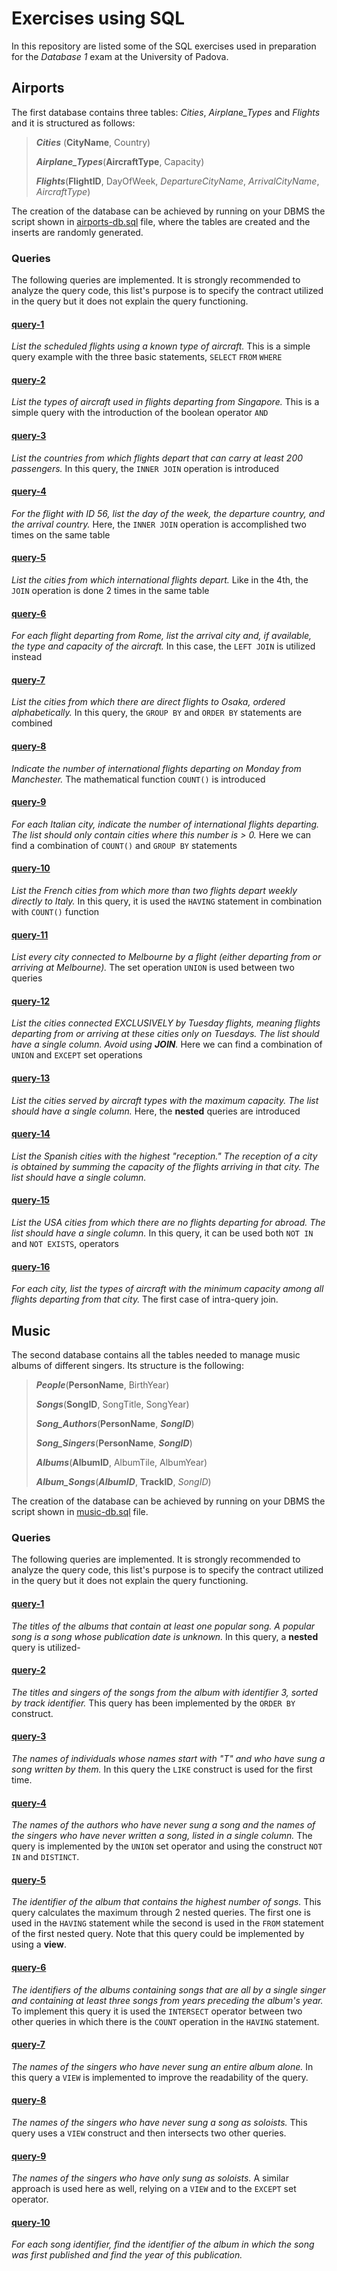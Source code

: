 # Exercises using SQL

In this repository are listed some of the SQL exercises used in preparation for the _Database 1_ exam at the University of Padova.

## Airports

The first database contains three tables: _Cities_, _Airplane\_Types_ and _Flights_ and it is structured as follows:

> ___Cities___ (__CityName__, Country)
>
>___Airplane\_Types___(__AircraftType__, Capacity)
>
> ___Flights___(__FlightID__, DayOfWeek, _DepartureCityName_, _ArrivalCityName_, _AircraftType_)

The creation of the database can be achieved by running on your DBMS the script shown in [airports-db.sql](src/db-creation-files/airports-db.sql) file, where the tables are created and the inserts are randomly generated.

### Queries

The following queries are implemented. It is strongly recommended to analyze the query code, this list's purpose is to specify the contract utilized in the query but it does not explain the query functioning.

#### [query-1](src/queries/airports/query-1.sql)

_List the scheduled flights using a known type of aircraft._ This is a simple query example with the three basic statements, `SELECT` `FROM` `WHERE`

#### [query-2](src/queries/airports/query-2.sql)

_List the types of aircraft used in flights departing from Singapore._ This is a simple query with the introduction of the boolean operator `AND`

#### [query-3](src/queries/airports/query-3.sql)

_List the countries from which flights depart that can carry at least 200 passengers._ In this query, the `INNER JOIN` operation is introduced

#### [query-4](src/queries/airports/query-4.sql)

_For the flight with ID 56, list the day of the week, the departure country, and the arrival country._ Here, the `INNER JOIN` operation is accomplished two times on the same table

#### [query-5](src/queries/airports/query-5.sql)

_List the cities from which international flights depart._ Like in the 4th, the `JOIN` operation is done 2 times in the same table

#### [query-6](src/queries/airports/query-6.sql)

_For each flight departing from Rome, list the arrival city and, if available, the type and capacity of the aircraft._ In this case, the `LEFT JOIN` is utilized instead

#### [query-7](src/queries/airports/query-7.sql)

_List the cities from which there are direct flights to Osaka, ordered alphabetically._ In this query, the `GROUP BY` and `ORDER BY` statements are combined

#### [query-8](src/queries/airports/query-8.sql)

_Indicate the number of international flights departing on Monday from Manchester._ The mathematical function `COUNT()` is introduced

#### [query-9](src/queries/airports/query-9.sql)

_For each Italian city, indicate the number of international flights departing. The list should only contain cities where this number is > 0._ Here we can find a combination of `COUNT()` and `GROUP BY` statements

#### [query-10](src/queries/airports/query-10.sql)

_List the French cities from which more than two flights depart weekly directly to Italy._ In this query, it is used the `HAVING` statement in combination with `COUNT()` function

#### [query-11](src/queries/airports/query-11.sql)

_List every city connected to Melbourne by a flight (either departing from or arriving at Melbourne)._ The set operation `UNION` is used between two queries

#### [query-12](src/queries/airports/query-12.sql)

_List the cities connected EXCLUSIVELY by Tuesday flights, meaning flights departing from or arriving at these cities only on Tuesdays. The list should have a single column. Avoid using __JOIN__._ Here we can find a combination of `UNION` and `EXCEPT` set operations

#### [query-13](src/queries/airports/query-13.sql)

_List the cities served by aircraft types with the maximum capacity. The list should have a single column._ Here, the __nested__ queries are introduced

#### [query-14](src/queries/airports/query-14.sql)

_List the Spanish cities with the highest "reception." The reception of a city is obtained by summing the capacity of the flights arriving in that city. The list should have a single column._

#### [query-15](src/queries/airports/query-15.sql)

_List the USA cities from which there are no flights departing for abroad. The list should have a single column._ In this query, it can be used both `NOT IN` and `NOT EXISTS`, operators

#### [query-16](src/queries/airports/query-16.sql)

_For each city, list the types of aircraft with the minimum capacity among all flights departing from that city._ The first case of intra-query join.

## Music

The second database contains all the tables needed to manage music albums of different singers. Its structure is the following:

> ___People___(__PersonName__, BirthYear)
>
> ___Songs___(__SongID__, SongTitle, SongYear)
>
> ___Song\_Authors___(__PersonName__, ___SongID___)
>
> ___Song\_Singers___(__PersonName__, ___SongID___)
>
> ___Albums___(__AlbumID__, AlbumTile, AlbumYear)
>
> ___Album_Songs___(___AlbumID___, __TrackID__, _SongID_)

The creation of the database can be achieved by running on your DBMS the script shown in [music-db.sql](src/db-creation-files/music-db.sql) file.

### Queries

The following queries are implemented. It is strongly recommended to analyze the query code, this list's purpose is to specify the contract utilized in the query but it does not explain the query functioning.

#### [query-1](src/queries/music/query-1.sql)

_The titles of the albums that contain at least one popular song.  A popular song is a song whose publication date is unknown._ In this query, a __nested__ query is utilized-

#### [query-2](src/queries/music/query-2.sql)

_The titles and singers of the songs from the album with identifier 3, sorted by track identifier._ This query has been implemented by the `ORDER BY` construct.

#### [query-3](src/queries/music/query-3.sql)

_The names of individuals whose names start with "T" and who have sung a song written by them._ In this query the `LIKE` construct is used for the first time.

#### [query-4](src/queries/music/query-4.sql)

_The names of the authors who have never sung a song and the names of the singers who have never written a song, listed in a single column._ The query is implemented by the `UNION` set operator and using the construct `NOT IN` and `DISTINCT`.

#### [query-5](src/queries/music/query-5.sql)

_The identifier of the album that contains the highest number of songs._ This query calculates the maximum through 2 nested queries. The first one is used in the `HAVING` statement while the second is used in the `FROM` statement of the first nested query. Note that this query could be implemented by using a __view__.

#### [query-6](src/queries/music/query-6.sql)

_The identifiers of the albums containing songs that are all by a single singer and containing at least three songs from years preceding the album's year._ To implement this query it is used the `INTERSECT` operator between two other queries in which there is the `COUNT` operation in the `HAVING` statement.

#### [query-7](src/queries/music/query-7.sql)

_The names of the singers who have never sung an entire album alone._ In this query a `VIEW` is implemented to improve the readability of the query.

#### [query-8](src/queries/music/query-8.sql)

_The names of the singers who have never sung a song as soloists._ This query uses a `VIEW` construct and then intersects two other queries.


#### [query-9](src/queries/music/query-9.sql)

_The names of the singers who have only sung as soloists._ A similar approach is used here as well, relying on a `VIEW` and to the `EXCEPT` set operator.

#### [query-10](src/queries/music/query-10.sql)

_For each song identifier, find the identifier of the album in which the song was first published and find the year of this publication._
